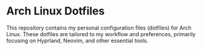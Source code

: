 # Arch Linux Dotfiles

This repository contains my personal configuration files (dotfiles) for Arch Linux. 
These dotfiles are tailored to my workflow and preferences, primarily focusing on Hyprland, Neovim, and other essential tools.
